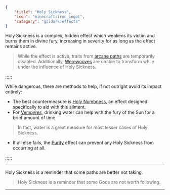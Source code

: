 ```json
{
    "title": "Holy Sickness",
    "icon": "minecraft:iron_ingot",
    "category": "goldark:effects"
}
```

Holy Sickness is a complex, hidden effect which weakens its victim
and burns them in divine fury, increasing in severity for as long as
the effect remains active.

> While the effect is active, traits from [arcane paths](^goldark:arcane_paths)
> are temporarily disabled. Additionally, [Werewooves](^goldark:paths/werewoof)
> are unable to transform while under the influence of Holy Sickness.

;;;;;

While dangerous, there are methods to help, if not outright
avoid its impact entirely:

- The best countermeasure is [Holy Numbness](^goldark:effects/holy_numbness),
an effect designed specifically to aid with this ailment.
- For [Vempyres](^goldark:paths/vempyre), drinking water can help
with the fury of the Sun for a brief amount of time.

> In fact, water is a great measure for most lesser
> cases of Holy Sickness.

- If all else fails, the [Purity](^goldark:effects/purity) effect can prevent
any Holy Sickness from occurring at all.

;;;;;

---

Holy Sickness is a reminder that some paths
are better not taking.

> Holy Sickness is a reminder
> that some Gods
> are not worth following.

---